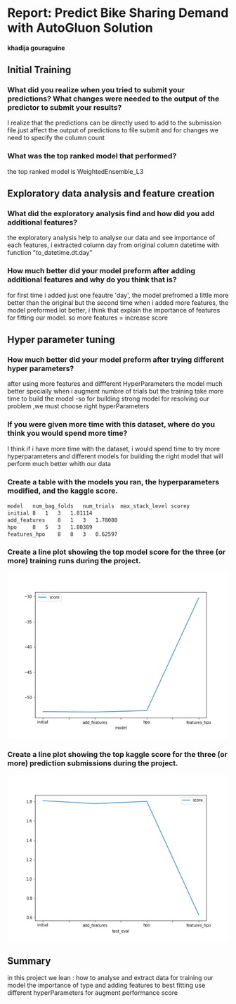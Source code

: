 # Report: Predict Bike Sharing Demand with AutoGluon Solution
#### khadija gouraguine


## Initial Training
### What did you realize when you tried to submit your predictions? What changes were needed to the output of the predictor to submit your results?
I realize that the predictions can be directly used to add to the submission file.just affect the output of predictions to file submit 
and for changes we need to specify the column count 
### What was the top ranked model that performed?
the top ranked model is WeightedEnsemble_L3

## Exploratory data analysis and feature creation
### What did the exploratory analysis find and how did you add additional features?
the exploratory analysis help to analyse our data and see importance of each features,
i extracted column day from original column datetime with function "to_datetime.dt.day" 

### How much better did your model preform after adding additional features and why do you think that is?
for first time i added just one feautre 'day', the model prefromed a little more better than the original 
but the second time when i added more features, the model preformed lot better, i think that explain the importance of features for fitting our model. so more features = increase score

## Hyper parameter tuning
### How much better did your model preform after trying different hyper parameters?
after using more features and diffferent HyperParameters the model much better specially when i augment numbre of trials 
but the training take more time to build the model 
-so for building strong model for resolving our problem ,we must choose right hyperParameters 
### If you were given more time with this dataset, where do you think you would spend more time?
I think if i have more time with the dataset, i would spend time to try more hyperparameters and different models for building the right model that will perform much better whith our data

### Create a table with the models you ran, the hyperparameters modified, and the kaggle score.
	model	num_bag_folds	num_trials	max_stack_level	scorey
	initial	8	1	3	1.81114
	add_features	8	1	3	1.78080
	hpo 	8	5	3	1.80389
	features_hpo	8	8	3	0.62597

### Create a line plot showing the top model score for the three (or more) training runs during the project.


![model_train_score.png](model_train_score.png)

### Create a line plot showing the top kaggle score for the three (or more) prediction submissions during the project.


![model_test_score.png](model_test_score.png)

## Summary
in this project we lean :
how to analyse and extract data for training our model 
the importance of type and adding features to best fitting
use different hyperParameters for augment performance score 

